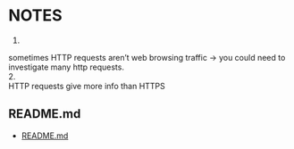 # NOTES  
  
1.  
sometimes HTTP requests aren’t web browsing traffic -> you could need to investigate many http requests.  
2.  
HTTP requests give more info than HTTPS  

## README.md  
*	[README.md](./README.md)  

